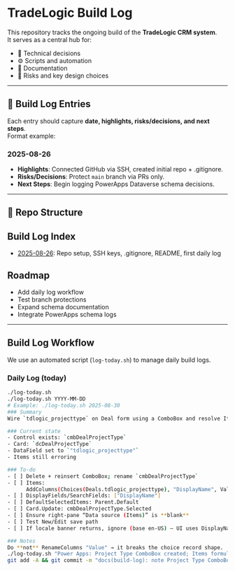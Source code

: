 # TradeLogic Build Log

This repository tracks the ongoing build of the **TradeLogic CRM system**.  
It serves as a central hub for:

- 📌 Technical decisions  
- ⚙️ Scripts and automation  
- 📂 Documentation  
- 🚩 Risks and key design choices  

---

## 📘 Build Log Entries
Each entry should capture **date, highlights, risks/decisions, and next steps**.  
Format example:

### 2025-08-26
- **Highlights**: Connected GitHub via SSH, created initial repo + .gitignore.  
- **Risks/Decisions**: Protect `main` branch via PRs only.  
- **Next Steps**: Begin logging PowerApps Dataverse schema decisions.  

---

## 📂 Repo Structure

## Build Log Index
- [2025-08-26](logs/2025-08-26.md): Repo setup, SSH keys, .gitignore, README, first daily log  

## Roadmap
- Add daily log workflow  
- Test branch protections  
- Expand schema documentation  
- Integrate PowerApps schema logs  

---

## Build Log Workflow

We use an automated script (`log-today.sh`) to manage daily build logs.

### Daily Log (today)
```bash
./log-today.sh
./log-today.sh YYYY-MM-DD
# Example: ./log-today.sh 2025-08-30
### Summary
Wire `tdlogic_projecttype` on Deal form using a ComboBox and resolve Items error.

### Current state
- Control exists: `cmbDealProjectType`
- Card: `dcDealProjectType`
- DataField set to `"tdlogic_projecttype"`
- Items still erroring

### To-do
- [ ] Delete + reinsert ComboBox; rename `cmbDealProjectType`
- [ ] Items:
      AddColumns(Choices(Deals.tdlogic_projecttype), "DisplayName", Value)
- [ ] DisplayFields/SearchFields: ["DisplayName"]
- [ ] DefaultSelectedItems: Parent.Default
- [ ] Card.Update: cmbDealProjectType.Selected
- [ ] Ensure right-pane “Data source (Items)” is **blank**
- [ ] Test New/Edit save path
- [ ] If locale banner returns, ignore (base en-US) — UI uses DisplayName column

### Notes
Do **not** RenameColumns "Value" → it breaks the choice record shape.
./log-today.sh "Power Apps: Project Type ComboBox created; Items formula pending. Next: reinsert control, set Items with AddColumns(..., Value), wire Update, test New/Edit."
git add -A && git commit -m "docs(build-log): note Project Type ComboBox work and next steps" && git push






